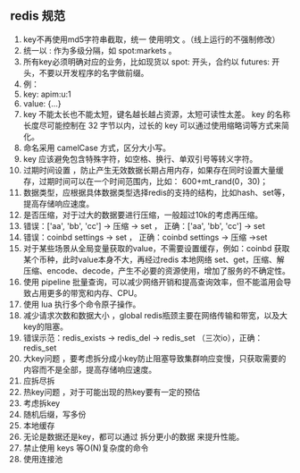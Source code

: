 ## redis 规范

1. key不再使用md5字符串截取，统一 使用明文 。（线上运行的不强制修改）
2. 统一以 : 作为多级分隔，如 spot:markets 。
3. 所有key必须明确对应的业务，比如现货以 spot: 开头，合约以 futures: 开头，不要以开发程序的名字做前缀。
  1. 例：
  2. key: apim:u:1
  3. value: {...}
4. key 不能太长也不能太短，键名越长越占资源，太短可读性太差。 key 的名称长度尽可能控制在 32 字节以内，过长的 key 可以通过使用缩略词等方式来简化。
5. 命名采用 camelCase 方式，区分大小写。
6. key 应该避免包含特殊字符，如空格、换行、单双引号等转义字符。
7. 过期时间设置 ，防止产生无效数据长期占用内存，如果存在同时设置大量缓存，过期时间可以在一个时间范围内，比如： 600+mt_rand(0，30)；
8. 数据类型，应根据具体数据类型选择redis的支持的结构，比如hash、set等，提高存储响应速度。
9. 是否压缩，对于过大的数据要进行压缩，一般超过10k的考虑再压缩。
  1. 错误：['aa', 'bb', 'cc'] → 压缩 → set ， 正确：['aa', 'bb', 'cc'] → set
  2. 错误：coinbd settings → set ， 正确：coinbd settings → 压缩 ->set
10. 对于某些场景从全局变量获取的value，不需要设置缓存，例如：coinbd 获取某个币种，此时value本身不大，再经过redis 本地网络 set、get，压缩、解压缩、encode、decode，产生不必要的资源使用，增加了服务的不确定性。
11. 使用 pipeline 批量查询，可以减少网络开销和提高查询效率，但不能滥用会导致占用更多的带宽和内存、CPU。
12. 使用 lua 执行多个命令原子操作。
13. 减少请求次数和数据大小 ，global redis瓶颈主要在网络传输和带宽，以及大key的阻塞。
  1. 错误示范：redis_exists → redis_del → redis_set （三次io），正确：redis_set
14. 大key问题 ，要考虑拆分成小key防止阻塞导致集群响应变慢，只获取需要的内容而不是全部，提高存储响应速度。
  1. 应拆尽拆
15. 热key问题 ，对于可能出现的热key要有一定的预估
  1. 考虑拆key
  2. 随机后缀，写多份
  3. 本地缓存
16. 无论是数据还是key，都可以通过 拆分更小的数据 来提升性能。
17. 禁止使用 keys 等O(N)复杂度的命令
18. 使用连接池